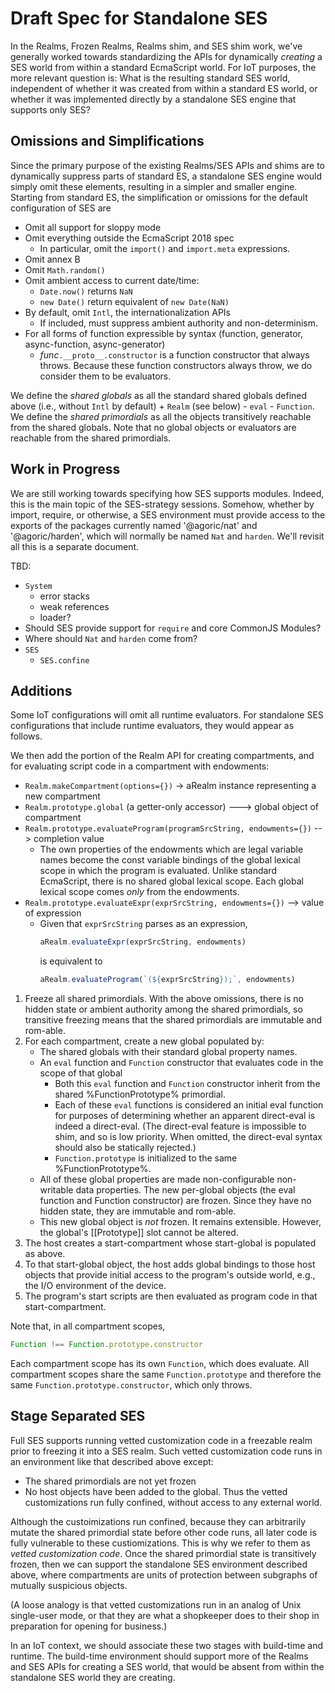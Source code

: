 # Draft Spec for Standalone SES

In the Realms, Frozen Realms, Realms shim, and SES shim work, we've generally worked towards standardizing 
the APIs for dynamically *creating* a SES world from within a standard EcmaScript world. For IoT purposes, 
the more relevant question is: What is the resulting standard SES world, independent of whether it was created from 
within a standard ES world, or whether it was implemented directly by a standalone SES engine that supports only SES?


## Omissions and Simplifications

Since the primary purpose of the existing Realms/SES APIs and shims are to dynamically suppress parts of standard ES, 
a standalone SES engine would simply omit these elements, resulting in a simpler and smaller engine. 
Starting from standard ES, the simplification or omissions for the default configuration of SES are
   * Omit all support for sloppy mode
   * Omit everything outside the EcmaScript 2018 spec
      * In particular, omit the `import()` and `import.meta` expressions.
   * Omit annex B
   * Omit `Math.random()`
   * Omit ambient access to current date/time:
      * `Date.now()` returns `NaN`
      * `new Date()` return equivalent of `new Date(NaN)`
   * By default, omit `Intl`, the internationalization APIs
      * If included, must suppress ambient authority and non-determinism.
   * For all forms of function expressible by syntax (function, generator, async-function, async-generator)
      * *func*`.__proto__.constructor` is a function constructor that always throws. Because these function 
        constructors always throw, we do consider them to be evaluators.

We define the *shared globals* as all the standard shared globals defined above
(i.e., without `Intl` by default) + `Realm` (see below) - `eval` - `Function`. We define the 
*shared primordials* as all the objects transitively reachable from the shared 
globals. Note that no global objects or evaluators are reachable from the shared primordials.


## Work in Progress

We are still working towards specifying how SES supports modules. Indeed, this is the main 
topic of the SES-strategy sessions. Somehow, whether by import, require, or otherwise, a SES 
environment must provide access to the exports of the packages currently named 
'@agoric/nat' and '@agoric/harden', which will normally be named `Nat` and `harden`. 
We'll revisit all this is a separate document.

TBD:
   * `System`
      * error stacks
      * weak references
      * loader?
   * Should SES provide support for `require` and core CommonJS Modules?
   * Where should `Nat` and `harden` come from?
   * `SES`
      * `SES.confine`


## Additions

Some IoT configurations will omit all runtime evaluators. For standalone SES configurations that 
include runtime evaluators, they would appear as follows.

We then add the portion of the Realm API for creating compartments, and for evaluating script code 
in a compartment with endowments:
   * `Realm.makeCompartment(options={})` -> aRealm instance representing a new compartment
   * `Realm.prototype.global` (a getter-only accessor) ---> global object of compartment
   * `Realm.prototype.evaluateProgram(programSrcString, endowments={})` --> completion value
      * The own properties of the endowments which are legal variable names become the const variable 
        bindings of the global lexical scope in which the program is evaluated. Unlike standard 
        EcmaScript, there is no shared global lexical scope. Each global lexical scope comes *only* 
        from the endowments.
   * `Realm.prototype.evaluateExpr(exprSrcString, endowments={})` --> value of expression
      * Given that `exprSrcString` parses as an expression,
          ```js
          aRealm.evaluateExpr(exprSrcString, endowments)
          ```
        is equivalent to 
          ```js
          aRealm.evaluateProgram(`(${exprSrcString});`, endowments)
          ```

   1. Freeze all shared primordials. With the above omissions, there is no hidden 
     state or ambient authority among the shared primordials, so transitive freezing means that the shared 
     primordials are immutable and rom-able.
   1. For each compartment, create a new global populated by:
      * The shared globals with their standard global property names.
      * An `eval` function and `Function` constructor that evaluates code in the scope of that global
         * Both this `eval` function and `Function` constructor inherit from the shared 
           %FunctionPrototype% primordial.
         * Each of these `eval` functions is considered an initial eval function for 
           purposes of determining whether an apparent direct-eval is indeed a direct-eval. 
           (The direct-eval feature is impossible to shim, and so is low priority. 
           When omitted, the direct-eval syntax should also be statically rejected.)
         * `Function.prototype` is initialized to the same %FunctionPrototype%.
      * All of these global properties are made non-configurable non-writable data properties. 
        The new per-global objects (the eval function and Function constructor) are frozen. 
        Since they have no hidden state, they are immutable and rom-able.
      * This new global object is *not* frozen. It remains extensible. However, 
        the global's [[Prototype]] slot cannot be altered.
   1. The host creates a start-compartment whose start-global is populated as above. 
   1. To that start-global object, the host adds global bindings to those host objects 
      that provide initial access to the program's outside world, e.g., the I/O environment 
      of the device.
   1. The program's start scripts are then evaluated as program code in that start-compartment.
   
Note that, in all compartment scopes, 

```js
Function !== Function.prototype.constructor
```

Each compartment scope has its own `Function`, which does evaluate. All compartment scopes share the 
same `Function.prototype` and therefore the same `Function.prototype.constructor`, which only throws.
 

## Stage Separated SES

Full SES supports running vetted customization code in a freezable realm prior to freezing it into a SES realm. 
Such vetted customization code runs in an environment like that described above except:
   * The shared primordials are not yet frozen
   * No host objects have been added to the global. Thus the vetted customizations run fully confined, 
     without access to any external world.

Although the custoimizations run confined, because they can arbitrarily mutate the shared primordial state 
before other code runs, all later code is fully vulnerable to these custiomizations. This is why we
refer to them as *vetted customization code*. Once the shared primordial state is transitively frozen,
then we can support the standalone SES environment described above, where compartments are units of
protection between subgraphs of mutually suspicious objects.

(A loose analogy is that vetted customizations run in an analog of Unix single-user mode, 
or that they are what a shopkeeper does to their shop in preparation for opening for business.)

In an IoT context, we should associate these two stages with build-time and runtime. The build-time 
environment should support more of the Realms and SES APIs for creating a SES world, that would be
absent from within the standalone SES world they are creating.
